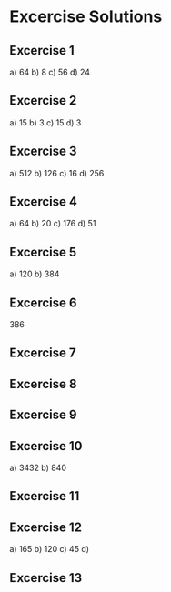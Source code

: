 # Excercise Solutions

## Excercise 1
a) 64
b) 8
c) 56
d) 24

## Excercise 2
a) 15
b) 3
c) 15
d) 3

## Excercise 3
a) 512
b) 126
c) 16
d) 256

## Excercise 4
a) 64
b) 20
c) 176
d) 51

## Excercise 5
a) 120
b) 384

## Excercise 6
386

## Excercise 7


## Excercise 8


## Excercise 9


## Excercise 10
a) 3432
b) 840

## Excercise 11


## Excercise 12
a) 165
b) 120
c) 45
d)

## Excercise 13


